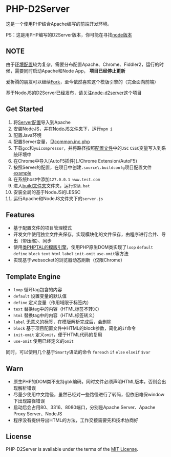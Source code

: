 PHP-D2Server
============

这是一个使用PHP结合Apache编写的前端开发环境。

PS：这是用PHP编写的D2Server版本，你可能在寻找[node版本](https://github.com/Bacra/node-d2server)




## NOTE

由于[环境配置](./common.inc.php)较为复杂，需要分布配置Apache、Chrome、Fiddler2，运行的时候，需要同时启动Apache和Node App， **项目已经停止更新**

爱折腾的朋友可以继续[Fork](https://github.com/Bacra/php-d2server/fork)，至今依然喜欢这个模版引擎的（完全面向前端）

基于NodeJS的D2Server已经发布，请关注[node-d2server](https://github.com/Bacra/node-d2server)这个项目



## Get Started

1. 将[Server配置](./Apache/web.conf)导入到Apache
2. 安装NodeJS，并在[NodeJS文件夹](./NodeJS)下，运行`npm i`
3. 配置Java环境
4. 配置Server变量，见[common.inc.php](./common.inc.php)
5. 下载`gcc`和`yuicompressor`，并将路径按照[配置文件](./common.inc.php)中的`JSC` `CSSC`变量写入到系统环境中
6. 在Chrome中导入[AutoF5插件](./Chrome Extension/AutoF5)
7. 按照Server的配置，在项目中创建`.source\.buildconfg`项目配置文件 [example](./.buildconfig.example)
8. 在系统host中添加`127.0.0.1	www.test.com`
9. 进入[build文件夹](./build)文件夹，运行`安装.bat`
10. 安装全局的基于NodeJS的LESSC
11. 运行Apache和NodeJS文件夹下的`server.js`



## Features

* 基于配置文件的项目管理模式
* 开发文件使用独立文件夹保存，实现模块化的文件保存，由程序进行合并、导出（带压缩）、同步
* 使用[类PHPTAL的模版引擎](./template.class.php)，使用PHP原生DOM类实现了`loop` `default` `define` `block` `text` `html` `label` `init-omit` `use-omit`等方法
* 实现基于websocket的浏览器动态刷新（仅限Chrome）




## Template Engine

* `loop` 循环tag包含的内容
* `default` 设置变量的默认值
* `define` 定义变量（作用域限于标签内）
* `text` 替换tag中的内容（HTML标签不转义）
* `html` 替换tag中的内容（HTML标签转义）
* `label` 无意义的标签，在模版解析完成后，会删除
* `block` 基于项目配置文件中HTML的block参数，简化的`if`命令
* `init-omit` 定义`omit`，便于HTML代码的复用
* `use-omit` 使用已经定义的`omit`

同时，可以使用几个基于`Smarty`语法的命令 `foreach` `if` `else` `elseif` `$var`





## Warn

* 原生PHP的DOM类不支持gbk编码，同时文件必须声明HTML版本，否则会出现解析错误
* 尽量少使用中文路径，虽然已经对一些路径进行了转码，但依旧难保window下出现路径错误
* 启动后会占用80、3316、8080端口，分别是Apache Server、Apache Proxy Server、NodeJS
* 程序没有提供导出HTML的方法，工作交接需要先和技术协商好




## License

PHP-D2Server is available under the terms of the [MIT License](./LICENSE.md).